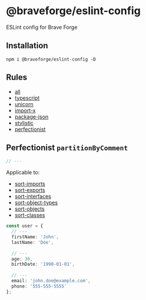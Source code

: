 # @braveforge/eslint-config

ESLint config for Brave Forge

## Installation

```shell
npm i @braveforge/eslint-config -D
```

## Rules

- [all](src/configs/all.ts)
- [typescript](src/configs/typescript.ts)
- [unicorn](src/configs/unicorn.ts)
- [import-x](src/configs/import-x.ts)
- [package-json](src/configs/package-json.ts)
- [stylistic](src/configs/stylistic.ts)
- [perfectionist](src/configs/perfectionist.ts)

## Perfectionist `partitionByComment`

```ts
// ---
```

Applicable to:

- [sort-imports](https://perfectionist.dev/rules/sort-imports#partitionbycomment)
- [sort-exports](https://perfectionist.dev/rules/sort-exports#partitionbycomment)
- [sort-interfaces](https://perfectionist.dev/rules/sort-interfaces#partitionbycomment)
- [sort-object-types](https://perfectionist.dev/rules/sort-object-types#partitionbycomment)
- [sort-objects](https://perfectionist.dev/rules/sort-objects#partitionbycomment)
- [sort-classes](https://perfectionist.dev/rules/sort-classes#partitionbycomment)

```ts
const user = {
  // ---
  firstName: 'John',
  lastName: 'Doe',
  
  // ---
  age: 30,
  birthDate: '1990-01-01',
  
  // ---
  email: 'john.doe@example.com',
  phone: '555-555-5555'
};
```